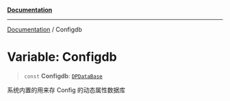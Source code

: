 [**Documentation**](../README.md)

---

[Documentation](../globals.md) / Configdb

# Variable: Configdb

> `const` **Configdb**: [`DPDataBase`](../classes/DPDataBase.md)

系统内置的用来存 Config 的动态属性数据库

